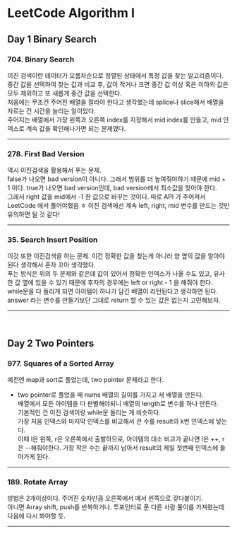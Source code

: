 # LeetCode Algorithm I

## Day 1 Binary Search

### 704. Binary Search

이진 검색이란 데이터가 오름차순으로 정렬된 상태에서 특정 값을 찾는 알고리즘이다.
중간 값을 선택하여 찾는 값과 비교 후, 값이 작거나 크면 중간 값 이상 혹은 이하의 값은 모두 제외하고 또 새롭게 중간 값을 선택한다.  
처음에는 무조건 주어진 배열을 잘라야 한다고 생각했는데 splice나 slice해서 배열을 자르는 건 시간을 늘리는 일이었다.  
주어지는 배열에서 가장 왼쪽과 오른쪽 index를 지정해서 mid index를 만들고, mid 인덱스로 계속 값을 확인해나가면 되는 문제였다.

---

### 278. First Bad Version

역시 이진검색을 활용해서 푸는 문제.  
false가 나오면 bad version이 아니다. 그래서 범위를 더 높여줘야하기 때문에 mid + 1 이다.
true가 나오면 bad version인데, bad version에서 최소값을 찾아야 한다.  
그래서 right 값을 mid에서 -1 한 값으로 바꾸는 것이다.
따로 API 가 주어져서 LeetCode 에서 풀어야했음 ㅎ
이진 검색에선 계속 left, right, mid 변수를 만드는 것만 유의하면 될 것 같다!

---

### 35. Search Insert Position

이것 또한 이진검색을 하는 문제.
이건 정확한 값을 찾는게 아니라 양 옆의 값을 알아야 된다 생각해서 혼자 꼬아 생각했다.  
푸는 방식은 위의 두 문제와 같은데 값이 있어서 정확한 인덱스가 나올 수도 있고, 유사한 값 옆에 있을 수 있기 때문에 후자의 경우에는 left or right - 1 을 해줘야 한다.  
while문을 다 돌리게 되면 아이템이 하나가 담긴 배열이 리턴된다고 생각하면 된다.  
answer 라는 변수를 만들기보단 그대로 return 할 수 있는 값은 없는지 고민해보자.

---

<br>

## Day 2 Two Pointers

### 977. Squares of a Sorted Array

예전엔 map과 sort로 풀었는데, two pointer 문제라고 한다.

- two pointer로 풀었을 때
  nums 배열의 길이를 가지고 새 배열을 만든다.  
  배열에서 모든 아이템을 다 판별해야되니 배열의 length로 변수를 하나 만든다.  
  기본적인 건 이진 검색이랑 while문 돌리는 게 비슷하다.  
  가장 처음 인덱스와 마지막 인덱스를 비교해서 큰 수를 result의 k번 인덱스에 넣는다.  
  이때 l은 왼쪽, r은 오른쪽에서 출발하므로, 아이템의 대소 비교가 끝나면 l은 ++, r은 --해줘야한다.
  가장 작은 수는 끝까지 남아서 result의 제일 첫번째 인덱스에 들어가게 된다.

---

### 189. Rotate Array

방법은 2개이상이다. 주어진 숫자만큼 오른쪽에서 떼서 왼쪽으로 갖다붙이기.  
아니면 Array shift, push를 반복하거나.
투포인터로 푼 다른 사람 풀이를 가져왔는데 다음에 다시 봐야할 듯.

---

<br>
